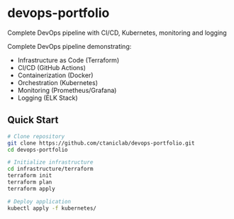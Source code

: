 # devops-portfolio
Complete DevOps pipeline with CI/CD, Kubernetes, monitoring and logging

Complete DevOps pipeline demonstrating:

- Infrastructure as Code (Terraform)
- CI/CD (GitHub Actions)
- Containerization (Docker)
- Orchestration (Kubernetes)
- Monitoring (Prometheus/Grafana)
- Logging (ELK Stack)

## Quick Start

```bash
# Clone repository
git clone https://github.com/ctaniclab/devops-portfolio.git
cd devops-portfolio

# Initialize infrastructure
cd infrastructure/terraform
terraform init
terraform plan
terraform apply

# Deploy application
kubectl apply -f kubernetes/
